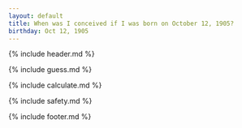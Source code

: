 ```yaml
---
layout: default
title: When was I conceived if I was born on October 12, 1905?
birthday: Oct 12, 1905
---
```


{% include header.md %}

{% include guess.md %}

{% include calculate.md %}

{% include safety.md %}

{% include footer.md %}



